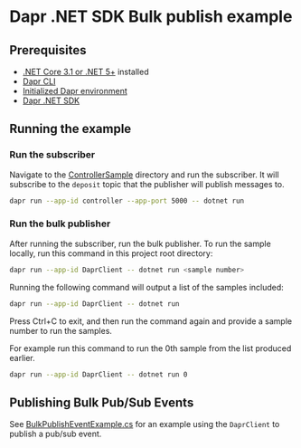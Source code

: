 # Dapr .NET SDK Bulk publish example

## Prerequisites

- [.NET Core 3.1 or .NET 5+](https://dotnet.microsoft.com/download) installed
- [Dapr CLI](https://docs.dapr.io/getting-started/install-dapr-cli/)
- [Initialized Dapr environment](https://docs.dapr.io/getting-started/install-dapr-selfhost/)
- [Dapr .NET SDK](https://docs.dapr.io/developing-applications/sdks/dotnet/)

## Running the example

### Run the subscriber

Navigate to the [ControllerSample](https://github.com/dapr/dotnet-sdk/tree/master/examples/AspNetCore/ControllerSample) directory and run the subscriber. It will subscribe to the `deposit` topic that the publisher will publish messages to.

```sh
dapr run --app-id controller --app-port 5000 -- dotnet run
```

### Run the bulk publisher
After running the subscriber, run the bulk publisher. To run the sample locally, run this command in this project root directory:

```sh
dapr run --app-id DaprClient -- dotnet run <sample number>
```

Running the following command will output a list of the samples included:

```sh
dapr run --app-id DaprClient -- dotnet run
```

Press Ctrl+C to exit, and then run the command again and provide a sample number to run the samples.

For example run this command to run the 0th sample from the list produced earlier.

```sh
dapr run --app-id DaprClient -- dotnet run 0
```

## Publishing Bulk Pub/Sub Events

See [BulkPublishEventExample.cs](./BulkPublishEventExample.cs) for an example using the `DaprClient` to publish a pub/sub event.
